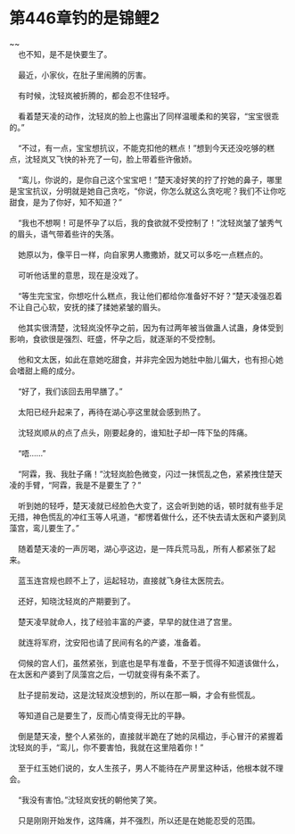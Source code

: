 # 第446章钓的是锦鲤2
~~<br>&nbsp;&nbsp;&nbsp;&nbsp;也不知，是不是快要生了。<br><br>&nbsp;&nbsp;&nbsp;&nbsp;最近，小家伙，在肚子里闹腾的厉害。<br><br>&nbsp;&nbsp;&nbsp;&nbsp;有时候，沈轻岚被折腾的，都会忍不住轻呼。<br><br>&nbsp;&nbsp;&nbsp;&nbsp;看着楚天凌的动作，沈轻岚的脸上也露出了同样温暖柔和的笑容，“宝宝很乖的。”<br><br>&nbsp;&nbsp;&nbsp;&nbsp;“不过，有一点，宝宝想抗议，不能克扣他的糕点！”想到今天还没吃够的糕点，沈轻岚又飞快的补充了一句，脸上带着些许傲娇。<br><br>&nbsp;&nbsp;&nbsp;&nbsp;“鸾儿，你说的，是你自己这个宝宝吧！”楚天凌好笑的拧了拧她的鼻子，哪里是宝宝抗议，分明就是她自己贪吃，“你说，你怎么就这么贪吃呢？我们不让你吃甜食，是为了你好，知不知道？”<br><br>&nbsp;&nbsp;&nbsp;&nbsp;“我也不想啊！可是怀孕了以后，我的食欲就不受控制了！”沈轻岚皱了皱秀气的眉头，语气带着些许的失落。<br><br>&nbsp;&nbsp;&nbsp;&nbsp;她原以为，像平日一样，向自家男人撒撒娇，就又可以多吃一点糕点的。<br><br>&nbsp;&nbsp;&nbsp;&nbsp;可听他话里的意思，现在是没戏了。<br><br>&nbsp;&nbsp;&nbsp;&nbsp;“等生完宝宝，你想吃什么糕点，我让他们都给你准备好不好？”楚天凌强忍着不让自己心软，安抚的揉了揉她紧皱的眉头。<br><br>&nbsp;&nbsp;&nbsp;&nbsp;他其实很清楚，沈轻岚没怀孕之前，因为有过两年被当做蛊人试蛊，身体受到影响，食欲很是强烈、旺盛，怀孕之后，就逐渐的不受控制。<br><br>&nbsp;&nbsp;&nbsp;&nbsp;他和文太医，如此在意她吃甜食，并非完全因为她肚中胎儿偏大，也有担心她会嗜甜上瘾的成分。<br><br>&nbsp;&nbsp;&nbsp;&nbsp;“好了，我们该回去用早膳了。”<br><br>&nbsp;&nbsp;&nbsp;&nbsp;太阳已经升起来了，再待在湖心亭这里就会感到热了。<br><br>&nbsp;&nbsp;&nbsp;&nbsp;沈轻岚顺从的点了点头，刚要起身的，谁知肚子却一阵下坠的阵痛。<br><br>&nbsp;&nbsp;&nbsp;&nbsp;“唔……”<br><br>&nbsp;&nbsp;&nbsp;&nbsp;“阿霖，我、我肚子痛！”沈轻岚脸色微变，闪过一抹慌乱之色，紧紧拽住楚天凌的手臂，“阿霖，我是不是要生了？”<br><br>&nbsp;&nbsp;&nbsp;&nbsp;听到她的轻呼，楚天凌就已经脸色大变了，这会听到她的话，顿时就有些手足无措，神色慌乱的冲红玉等人吼道，“都愣着做什么，还不快去请太医和产婆到凤藻宫，鸾儿要生了。”<br><br>&nbsp;&nbsp;&nbsp;&nbsp;随着楚天凌的一声厉喝，湖心亭这边，是一阵兵荒马乱，所有人都紧张了起来。<br><br>&nbsp;&nbsp;&nbsp;&nbsp;蓝玉连宫规也顾不上了，运起轻功，直接就飞身往太医院去。<br><br>&nbsp;&nbsp;&nbsp;&nbsp;还好，知晓沈轻岚的产期要到了。<br><br>&nbsp;&nbsp;&nbsp;&nbsp;楚天凌早就命人，找了经验丰富的产婆，早早的就住进了宫里。<br><br>&nbsp;&nbsp;&nbsp;&nbsp;就连将军府，沈安阳也请了民间有名的产婆，准备着。<br><br>&nbsp;&nbsp;&nbsp;&nbsp;伺候的宫人们，虽然紧张，到底也是早有准备，不至于慌得不知道该做什么，在太医和产婆到了凤藻宫之后，一切就变得有条不紊了。<br><br>&nbsp;&nbsp;&nbsp;&nbsp;肚子提前发动，这是沈轻岚没想到的，所以在那一瞬，才会有些慌乱。<br><br>&nbsp;&nbsp;&nbsp;&nbsp;等知道自己是要生了，反而心情变得无比的平静。<br><br>&nbsp;&nbsp;&nbsp;&nbsp;倒是楚天凌，整个人紧张的，直接就半跪在了她的凤榻边，手心冒汗的紧握着沈轻岚的手，“鸾儿，你不要害怕，我就在这里陪着你！”<br><br>&nbsp;&nbsp;&nbsp;&nbsp;至于红玉她们说的，女人生孩子，男人不能待在产房里这种话，他根本就不理会。<br><br>&nbsp;&nbsp;&nbsp;&nbsp;“我没有害怕。”沈轻岚安抚的朝他笑了笑。<br><br>&nbsp;&nbsp;&nbsp;&nbsp;只是刚刚开始发作，这阵痛，并不强烈，所以还是在她能忍受的范围。<br><br>
                    

<script>_fwqdsqadxfw()</script>
<div><script>_dfwf1dw();</script></div>
<div><script>_dfwf1agdw();</script></div>
                